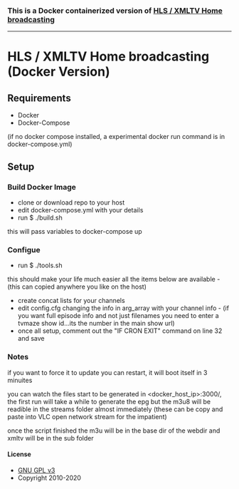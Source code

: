 ### This is a Docker containerized version of [HLS / XMLTV Home broadcasting](https://github.com/deanochips/HLS-XMLTV---Home-Broadcasting) 
------------------------------------------------------------------------------------------------------------------


# HLS / XMLTV Home broadcasting (Docker Version)

## Requirements

* Docker
* Docker-Compose 

(if no docker compose installed, a experimental docker run command is in docker-compose.yml)

## Setup

### Build Docker Image
* clone or download repo to your host
* edit docker-compose.yml with your details
* run 
     $ ./build.sh

this will pass variables to docker-compose up

### Configue
* run 
     $ ./tools.sh
 
this should make your life much easier all the items below are available - (this can copied anywhere you like on the host)

* create concat lists for your channels
* edit config.cfg changing the info in arg_array with your channel info -  (if you want full episode info and not just filenames you need to enter a tvmaze show id...its the number in the main show url)
* once all setup, comment out the "IF CRON EXIT" command on line 32 and save


### Notes
if you want to force it to update you can restart, it will boot itself in 3 minuites

you can watch the files start to be generated in <docker_host_ip>:3000/, the first run will take a while to generate the epg but the m3u8 will be readible in the streams folder almost immediately (these can be copy and paste into VLC open network stream for the impatient) 

once the script finished the m3u will be in the base dir of the webdir and xmltv will be in the sub folder

#### License


* [GNU GPL v3](http://www.gnu.org/licenses/gpl.html)
* Copyright 2010-2020
